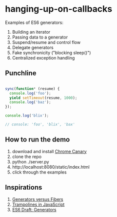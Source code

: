 hanging-up-on-callbacks
=======================

Examples of ES6 generators:

1. Building an iterator
1. Passing data to a generator
1. Suspend/resume and control flow
1. Delegate generators
1. Fake synchronicity ("blocking sleep()")
1. Centralized exception handling

Punchline
---------

```javascript

sync(function* (resume) {
  console.log('foo');
  yield setTimeout(resume, 1000);
  console.log('baz');
});

console.log('blix');

// console: 'foo', 'blix', 'bax'

```

How to run the demo
-------------------

1. download and install [Chrome Canary](https://www.google.com/intl/en/chrome/browser/canary.html)
1. clone the repo
1. python ./server.py
1. http://localhost:8080/static/index.html
1. click through the examples

Inspirations
------------

1. [Generators versus Fibers](http://howtonode.org/generators-vs-fibers)
1. [Trampolines in JavaScript](http://tobyho.com/2010/12/10/trampolines-in-javascript-and/)
1. [ES6 Draft: Generators](http://wiki.ecmascript.org/doku.php?id=harmony:generators)
